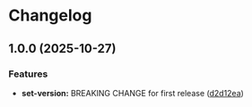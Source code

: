 # Changelog

## 1.0.0 (2025-10-27)

### Features

* **set-version:** BREAKING CHANGE for first release ([d2d12ea](https://github.com/adam-domagala/template-repo-terraform/commit/d2d12eaeb0d3f5bc8ec9149d9ef433787e01fb85))
